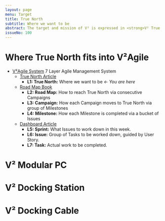 ```yaml
---
layout: page
menu: Target
title: True North
subtitle: Where we want to be
abstract: The target and mission of V² is expressed in <strong>V² True North</strong> which is a vision on how the world will look like in 2021 after the successful introduction of V² Modular PC, showing how it will improve your life. It shows the user where we are going and guides the contributor where to go.
issueNo: 100
---
```



# Where True North fits into V²Agile

- [V²Agile System](https://v-squared.github.io/plan/agile/) 7 Layer Agile Management System
   - [True North Article](https://v-squared.github.io/plan/true-north/)
     - **L1: True North:** Where we want to be *← You are here*
   - [Road Map Book](https://v-squared.github.io/plan/road-map/)
     - **L2: Road Map:** How to reach True North via consecutive Campaigns
     - **L3: Campaign:** How each Campaign moves to True North via group of Milestones
     - **L4: Milestone:** How each Milestone is completed via a bucket of Issues
   - [Dashboard Article](https://v-squared.github.io/plan/dashboard/)
     - **L5: Sprint:** What Issues to work down in this week.
     - **L6: Issue:** Group of Tasks to be worked down, guided by User Story.
     - **L7: Task:** Actual work to be completed.


# V² Modular PC


# V² Docking Station

# V² Docking Cable
